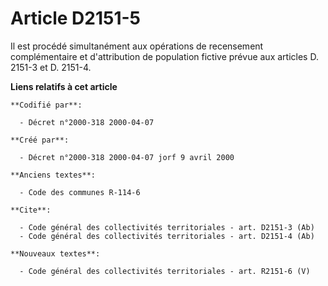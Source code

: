 # Article D2151-5

Il est procédé simultanément aux opérations de recensement complémentaire et d'attribution de population fictive prévue aux
articles D. 2151-3 et D. 2151-4.

**Liens relatifs à cet article**

	**Codifié par**:

	  - Décret n°2000-318 2000-04-07

	**Créé par**:

	  - Décret n°2000-318 2000-04-07 jorf 9 avril 2000

	**Anciens textes**:

	  - Code des communes R-114-6

	**Cite**:

	  - Code général des collectivités territoriales - art. D2151-3 (Ab)
	  - Code général des collectivités territoriales - art. D2151-4 (Ab)

	**Nouveaux textes**:

	  - Code général des collectivités territoriales - art. R2151-6 (V)
